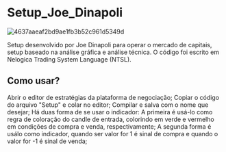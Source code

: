 # Setup_Joe_Dinapoli
![4637aaeaf2bd9ae1fb3b52c961d5349d](https://user-images.githubusercontent.com/87108226/137567399-6e6df342-1f5d-4e23-b536-ce0b4d629399.jpg)

Setup desenvolvido por Joe Dinapoli para operar o mercado de capitais, setup baseado na análise gráfica e análise técnica.
O código foi escrito em Nelogica Trading System Language (NTSL). 

## Como usar?
Abrir o editor de estratégias da plataforma de negociação;
Copiar o código do arquivo "Setup" e colar no editor;
Compilar e salva com o nome que desejar;
Há duas forma de se usar o indicador:
  A primeira é usá-lo como regra de coloração do candle de entrada, colorindo em verde e vermelho em condições de compra e venda, respectivamente;
  A segunda forma é usálo como indicador, quando ser valor for 1 é sinal de compra e quando o valor for -1 é sinal de venda;
